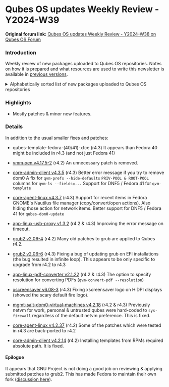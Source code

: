 # Qubes OS updates Weekly Review - Y2024-W39

**Original forum link:** [Qubes OS updates Weekly Review - Y2024-W38 on Qubes OS Forum](https://forum.qubes-os.org/t/qubes-os-updates-weekly-review-y2024-w39/29296)

### Introduction
Weekly review of new packages uploaded to Qubes OS repositories. Notes on how it is prepared and what resources are used to write this newsletter is available in [previous versions](https://forum.qubes-os.org/t/qubes-os-updates-weekly-review-y2024-w38/29149).

<details>
<summary>Alphabetically sorted list of new packages uploaded to Qubes OS repositories</summary>

```bash
anaconda-41.28-2.fc41.x86_64.rpm
anaconda-core-41.28-2.fc41.x86_64.rpm
anaconda-dracut-41.28-2.fc41.x86_64.rpm
anaconda-gui-41.28-2.fc41.x86_64.rpm
anaconda-install-env-deps-41.28-2.fc41.x86_64.rpm
anaconda-install-img-deps-41.28-2.fc41.x86_64.rpm
anaconda-live-41.28-2.fc41.noarch.rpm
anaconda-tui-41.28-2.fc41.x86_64.rpm
anaconda-widgets-41.28-2.fc41.x86_64.rpm
anaconda-widgets-devel-41.28-2.fc41.x86_64.rpm
grub2-common-2.06-4.fc37.noarch.rpm
grub2-common-2.06-6.fc41.noarch.rpm
grub2-efi-ia32-2.06-4.fc37.x86_64.rpm
grub2-efi-ia32-2.06-6.fc41.x86_64.rpm
grub2-efi-ia32-cdboot-2.06-4.fc37.x86_64.rpm
grub2-efi-ia32-cdboot-2.06-6.fc41.x86_64.rpm
grub2-efi-ia32-modules-2.06-4.fc37.noarch.rpm
grub2-efi-ia32-modules-2.06-6.fc41.noarch.rpm
grub2-efi-x64-2.06-4.fc37.x86_64.rpm
grub2-efi-x64-2.06-6.fc41.x86_64.rpm
grub2-efi-x64-cdboot-2.06-4.fc37.x86_64.rpm
grub2-efi-x64-cdboot-2.06-6.fc41.x86_64.rpm
grub2-efi-x64-modules-2.06-4.fc37.noarch.rpm
grub2-efi-x64-modules-2.06-6.fc41.noarch.rpm
grub2-pc-2.06-4.fc37.x86_64.rpm
grub2-pc-2.06-6.fc41.x86_64.rpm
grub2-pc-modules-2.06-4.fc37.noarch.rpm
grub2-pc-modules-2.06-6.fc41.noarch.rpm
grub2-tools-2.06-4.fc37.x86_64.rpm
grub2-tools-2.06-6.fc41.x86_64.rpm
grub2-tools-efi-2.06-4.fc37.x86_64.rpm
grub2-tools-efi-2.06-6.fc41.x86_64.rpm
grub2-tools-extra-2.06-4.fc37.x86_64.rpm
grub2-tools-extra-2.06-6.fc41.x86_64.rpm
grub2-tools-minimal-2.06-4.fc37.x86_64.rpm
grub2-tools-minimal-2.06-6.fc41.x86_64.rpm
i3-settings-qubes-1.11-1.fc37.noarch.rpm
i3-settings-qubes-1.11-1.fc39.noarch.rpm
i3-settings-qubes-1.11-1.fc40.noarch.rpm
i3-settings-qubes-1.11-1.fc41.noarch.rpm
kernel-61-6.1.111-1.qubes.fc37.x86_64.rpm
kernel-61-devel-6.1.111-1.qubes.fc37.x86_64.rpm
kernel-61-modules-6.1.111-1.qubes.fc37.x86_64.rpm
kernel-61-qubes-vm-6.1.111-1.qubes.fc37.x86_64.rpm
python3-dnf-plugins-qubes-hooks-4.2.37-1.fc39.noarch.rpm
python3-dnf-plugins-qubes-hooks-4.2.37-1.fc40.noarch.rpm
python3-dnf-plugins-qubes-hooks-4.2.37-1.fc41.noarch.rpm
python3-dnf-plugins-qubes-hooks-4.3.6-1.fc39.noarch.rpm
python3-dnf-plugins-qubes-hooks-4.3.6-1.fc40.noarch.rpm
python3-dnf-plugins-qubes-hooks-4.3.6-1.fc41.noarch.rpm
python3-dnf-plugins-qubes-hooks-4.3.7-1.fc39.noarch.rpm
python3-dnf-plugins-qubes-hooks-4.3.7-1.fc40.noarch.rpm
python3-dnf-plugins-qubes-hooks-4.3.7-1.fc41.noarch.rpm
python3-qubesadmin-4.2.14-1.fc37.noarch.rpm
python3-qubesadmin-4.2.14-1.fc39.noarch.rpm
python3-qubesadmin-4.2.14-1.fc40.noarch.rpm
python3-qubesadmin-4.2.14-1.fc41.noarch.rpm
python3-qubesadmin_4.3.5-1+deb12u1_amd64.deb
python3-qubesadmin_4.3.5-1+deb13u1_amd64.deb
python3-qubesadmin-4.3.5-1.fc39.noarch.rpm
python3-qubesadmin-4.3.5-1.fc40.noarch.rpm
python3-qubesadmin-4.3.5-1.fc41.noarch.rpm
python3-qubesadmin_4.3.5-1+jammy1_amd64.deb
python3-xen-4.17.5-1.fc37.x86_64.rpm
python3-xen-4.17.5-2.fc37.x86_64.rpm
qubes-core-admin-client-4.2.14-1.fc37.noarch.rpm
qubes-core-admin-client-4.2.14-1.fc39.noarch.rpm
qubes-core-admin-client-4.2.14-1.fc40.noarch.rpm
qubes-core-admin-client-4.2.14-1.fc41.noarch.rpm
qubes-core-admin-client_4.3.5-1+deb12u1_amd64.deb
qubes-core-admin-client_4.3.5-1+deb13u1_amd64.deb
qubes-core-admin-client-4.3.5-1.fc39.noarch.rpm
qubes-core-admin-client-4.3.5-1.fc40.noarch.rpm
qubes-core-admin-client-4.3.5-1.fc41.noarch.rpm
qubes-core-admin-client_4.3.5-1+jammy1_amd64.deb
qubes-core-agent-4.2.37-1.fc39.x86_64.rpm
qubes-core-agent-4.2.37-1.fc40.x86_64.rpm
qubes-core-agent-4.2.37-1.fc41.x86_64.rpm
qubes-core-agent_4.3.6-1+deb12u1_amd64.deb
qubes-core-agent_4.3.6-1+deb13u1_amd64.deb
qubes-core-agent-4.3.6-1.fc39.x86_64.rpm
qubes-core-agent-4.3.6-1.fc40.x86_64.rpm
qubes-core-agent-4.3.6-1.fc41.x86_64.rpm
qubes-core-agent_4.3.6-1+jammy1_amd64.deb
qubes-core-agent_4.3.7-1+deb12u1_amd64.deb
qubes-core-agent_4.3.7-1+deb13u1_amd64.deb
qubes-core-agent-4.3.7-1.fc39.x86_64.rpm
qubes-core-agent-4.3.7-1.fc40.x86_64.rpm
qubes-core-agent-4.3.7-1.fc41.x86_64.rpm
qubes-core-agent_4.3.7-1+jammy1_amd64.deb
qubes-core-agent-caja-4.2.37-1.fc39.x86_64.rpm
qubes-core-agent-caja-4.2.37-1.fc40.x86_64.rpm
qubes-core-agent-caja-4.2.37-1.fc41.x86_64.rpm
qubes-core-agent-caja_4.3.6-1+deb12u1_amd64.deb
qubes-core-agent-caja_4.3.6-1+deb13u1_amd64.deb
qubes-core-agent-caja-4.3.6-1.fc39.x86_64.rpm
qubes-core-agent-caja-4.3.6-1.fc40.x86_64.rpm
qubes-core-agent-caja-4.3.6-1.fc41.x86_64.rpm
qubes-core-agent-caja_4.3.6-1+jammy1_amd64.deb
qubes-core-agent-caja_4.3.7-1+deb12u1_amd64.deb
qubes-core-agent-caja_4.3.7-1+deb13u1_amd64.deb
qubes-core-agent-caja-4.3.7-1.fc39.x86_64.rpm
qubes-core-agent-caja-4.3.7-1.fc40.x86_64.rpm
qubes-core-agent-caja-4.3.7-1.fc41.x86_64.rpm
qubes-core-agent-caja_4.3.7-1+jammy1_amd64.deb
qubes-core-agent-dbgsym_4.3.6-1+deb12u1_amd64.deb
qubes-core-agent-dbgsym_4.3.6-1+deb13u1_amd64.deb
qubes-core-agent-dbgsym_4.3.7-1+deb12u1_amd64.deb
qubes-core-agent-dbgsym_4.3.7-1+deb13u1_amd64.deb
qubes-core-agent-dom0-updates-4.2.37-1.fc39.noarch.rpm
qubes-core-agent-dom0-updates-4.2.37-1.fc40.noarch.rpm
qubes-core-agent-dom0-updates-4.2.37-1.fc41.noarch.rpm
qubes-core-agent-dom0-updates_4.3.6-1+deb12u1_amd64.deb
qubes-core-agent-dom0-updates_4.3.6-1+deb13u1_amd64.deb
qubes-core-agent-dom0-updates-4.3.6-1.fc39.noarch.rpm
qubes-core-agent-dom0-updates-4.3.6-1.fc40.noarch.rpm
qubes-core-agent-dom0-updates-4.3.6-1.fc41.noarch.rpm
qubes-core-agent-dom0-updates_4.3.6-1+jammy1_amd64.deb
qubes-core-agent-dom0-updates_4.3.7-1+deb12u1_amd64.deb
qubes-core-agent-dom0-updates_4.3.7-1+deb13u1_amd64.deb
qubes-core-agent-dom0-updates-4.3.7-1.fc39.noarch.rpm
qubes-core-agent-dom0-updates-4.3.7-1.fc40.noarch.rpm
qubes-core-agent-dom0-updates-4.3.7-1.fc41.noarch.rpm
qubes-core-agent-dom0-updates_4.3.7-1+jammy1_amd64.deb
qubes-core-agent-nautilus-4.2.37-1.fc39.x86_64.rpm
qubes-core-agent-nautilus-4.2.37-1.fc40.x86_64.rpm
qubes-core-agent-nautilus-4.2.37-1.fc41.x86_64.rpm
qubes-core-agent-nautilus_4.3.6-1+deb12u1_amd64.deb
qubes-core-agent-nautilus_4.3.6-1+deb13u1_amd64.deb
qubes-core-agent-nautilus-4.3.6-1.fc39.x86_64.rpm
qubes-core-agent-nautilus-4.3.6-1.fc40.x86_64.rpm
qubes-core-agent-nautilus-4.3.6-1.fc41.x86_64.rpm
qubes-core-agent-nautilus_4.3.6-1+jammy1_amd64.deb
qubes-core-agent-nautilus_4.3.7-1+deb12u1_amd64.deb
qubes-core-agent-nautilus_4.3.7-1+deb13u1_amd64.deb
qubes-core-agent-nautilus-4.3.7-1.fc39.x86_64.rpm
qubes-core-agent-nautilus-4.3.7-1.fc40.x86_64.rpm
qubes-core-agent-nautilus-4.3.7-1.fc41.x86_64.rpm
qubes-core-agent-nautilus_4.3.7-1+jammy1_amd64.deb
qubes-core-agent-networking-4.2.37-1.fc39.noarch.rpm
qubes-core-agent-networking-4.2.37-1.fc40.noarch.rpm
qubes-core-agent-networking-4.2.37-1.fc41.noarch.rpm
qubes-core-agent-networking_4.3.6-1+deb12u1_amd64.deb
qubes-core-agent-networking_4.3.6-1+deb13u1_amd64.deb
qubes-core-agent-networking-4.3.6-1.fc39.noarch.rpm
qubes-core-agent-networking-4.3.6-1.fc40.noarch.rpm
qubes-core-agent-networking-4.3.6-1.fc41.noarch.rpm
qubes-core-agent-networking_4.3.6-1+jammy1_amd64.deb
qubes-core-agent-networking_4.3.7-1+deb12u1_amd64.deb
qubes-core-agent-networking_4.3.7-1+deb13u1_amd64.deb
qubes-core-agent-networking-4.3.7-1.fc39.noarch.rpm
qubes-core-agent-networking-4.3.7-1.fc40.noarch.rpm
qubes-core-agent-networking-4.3.7-1.fc41.noarch.rpm
qubes-core-agent-networking_4.3.7-1+jammy1_amd64.deb
qubes-core-agent-network-manager-4.2.37-1.fc39.noarch.rpm
qubes-core-agent-network-manager-4.2.37-1.fc40.noarch.rpm
qubes-core-agent-network-manager-4.2.37-1.fc41.noarch.rpm
qubes-core-agent-network-manager_4.3.6-1+deb12u1_amd64.deb
qubes-core-agent-network-manager_4.3.6-1+deb13u1_amd64.deb
qubes-core-agent-network-manager-4.3.6-1.fc39.noarch.rpm
qubes-core-agent-network-manager-4.3.6-1.fc40.noarch.rpm
qubes-core-agent-network-manager-4.3.6-1.fc41.noarch.rpm
qubes-core-agent-network-manager_4.3.6-1+jammy1_amd64.deb
qubes-core-agent-network-manager_4.3.7-1+deb12u1_amd64.deb
qubes-core-agent-network-manager_4.3.7-1+deb13u1_amd64.deb
qubes-core-agent-network-manager-4.3.7-1.fc39.noarch.rpm
qubes-core-agent-network-manager-4.3.7-1.fc40.noarch.rpm
qubes-core-agent-network-manager-4.3.7-1.fc41.noarch.rpm
qubes-core-agent-network-manager_4.3.7-1+jammy1_amd64.deb
qubes-core-agent-passwordless-root-4.2.37-1.fc39.noarch.rpm
qubes-core-agent-passwordless-root-4.2.37-1.fc40.noarch.rpm
qubes-core-agent-passwordless-root-4.2.37-1.fc41.noarch.rpm
qubes-core-agent-passwordless-root_4.3.6-1+deb12u1_amd64.deb
qubes-core-agent-passwordless-root_4.3.6-1+deb13u1_amd64.deb
qubes-core-agent-passwordless-root-4.3.6-1.fc39.noarch.rpm
qubes-core-agent-passwordless-root-4.3.6-1.fc40.noarch.rpm
qubes-core-agent-passwordless-root-4.3.6-1.fc41.noarch.rpm
qubes-core-agent-passwordless-root_4.3.6-1+jammy1_amd64.deb
qubes-core-agent-passwordless-root_4.3.7-1+deb12u1_amd64.deb
qubes-core-agent-passwordless-root_4.3.7-1+deb13u1_amd64.deb
qubes-core-agent-passwordless-root-4.3.7-1.fc39.noarch.rpm
qubes-core-agent-passwordless-root-4.3.7-1.fc40.noarch.rpm
qubes-core-agent-passwordless-root-4.3.7-1.fc41.noarch.rpm
qubes-core-agent-passwordless-root_4.3.7-1+jammy1_amd64.deb
qubes-core-agent-selinux-4.2.37-1.fc39.noarch.rpm
qubes-core-agent-selinux-4.2.37-1.fc40.noarch.rpm
qubes-core-agent-selinux-4.2.37-1.fc41.noarch.rpm
qubes-core-agent-selinux-4.3.6-1.fc39.noarch.rpm
qubes-core-agent-selinux-4.3.6-1.fc40.noarch.rpm
qubes-core-agent-selinux-4.3.6-1.fc41.noarch.rpm
qubes-core-agent-selinux-4.3.7-1.fc39.noarch.rpm
qubes-core-agent-selinux-4.3.7-1.fc40.noarch.rpm
qubes-core-agent-selinux-4.3.7-1.fc41.noarch.rpm
qubes-core-agent-systemd-4.2.37-1.fc39.x86_64.rpm
qubes-core-agent-systemd-4.2.37-1.fc40.x86_64.rpm
qubes-core-agent-systemd-4.2.37-1.fc41.x86_64.rpm
qubes-core-agent-systemd-4.3.6-1.fc39.x86_64.rpm
qubes-core-agent-systemd-4.3.6-1.fc40.x86_64.rpm
qubes-core-agent-systemd-4.3.6-1.fc41.x86_64.rpm
qubes-core-agent-systemd-4.3.7-1.fc39.x86_64.rpm
qubes-core-agent-systemd-4.3.7-1.fc40.x86_64.rpm
qubes-core-agent-systemd-4.3.7-1.fc41.x86_64.rpm
qubes-core-agent-thunar-4.2.37-1.fc39.x86_64.rpm
qubes-core-agent-thunar-4.2.37-1.fc40.x86_64.rpm
qubes-core-agent-thunar-4.2.37-1.fc41.x86_64.rpm
qubes-core-agent-thunar_4.3.6-1+deb12u1_amd64.deb
qubes-core-agent-thunar_4.3.6-1+deb13u1_amd64.deb
qubes-core-agent-thunar-4.3.6-1.fc39.x86_64.rpm
qubes-core-agent-thunar-4.3.6-1.fc40.x86_64.rpm
qubes-core-agent-thunar-4.3.6-1.fc41.x86_64.rpm
qubes-core-agent-thunar_4.3.6-1+jammy1_amd64.deb
qubes-core-agent-thunar_4.3.7-1+deb12u1_amd64.deb
qubes-core-agent-thunar_4.3.7-1+deb13u1_amd64.deb
qubes-core-agent-thunar-4.3.7-1.fc39.x86_64.rpm
qubes-core-agent-thunar-4.3.7-1.fc40.x86_64.rpm
qubes-core-agent-thunar-4.3.7-1.fc41.x86_64.rpm
qubes-core-agent-thunar_4.3.7-1+jammy1_amd64.deb
qubes-desktop-linux-manager-4.2.25-1.fc37.noarch.rpm
qubes-desktop-linux-manager-4.2.25-1.fc39.noarch.rpm
qubes-desktop-linux-manager-4.2.25-1.fc40.noarch.rpm
qubes-desktop-linux-manager-4.2.25-1.fc41.noarch.rpm
qubes-mgmt-salt-dom0-virtual-machines-4.2.18-1.fc37.noarch.rpm
qubes-mgmt-salt-dom0-virtual-machines-4.2.18-1.fc41.noarch.rpm
qubes-pdf-converter_2.1.22-1+deb12u1_amd64.deb
qubes-pdf-converter_2.1.22-1+deb13u1_amd64.deb
qubes-pdf-converter-2.1.22-1.fc39.noarch.rpm
qubes-pdf-converter-2.1.22-1.fc40.noarch.rpm
qubes-pdf-converter-2.1.22-1.fc41.noarch.rpm
qubes-pdf-converter_2.1.22-1+jammy1_amd64.deb
qubes-pdf-converter-2.1.22-1-x86_64.pkg.tar.zst
qubes-pdf-converter-dom0-2.1.22-1.fc37.noarch.rpm
qubes-pdf-converter-dom0-2.1.22-1.fc41.noarch.rpm
qubes-template-fedora-41-xfce-4.3.0-202409290255.noarch.rpm
qubes-usb-proxy-1.3.2-1.fc39.noarch.rpm
qubes-usb-proxy-1.3.2-1.fc40.noarch.rpm
qubes-usb-proxy-1.3.2-1.fc41.noarch.rpm
qubes-usb-proxy-1.3.2-1-x86_64.pkg.tar.zst
qubes-usb-proxy_1.3.2+deb12u1_amd64.deb
qubes-usb-proxy_1.3.2+deb13u1_amd64.deb
qubes-usb-proxy_1.3.2+jammy1_amd64.deb
qubes-usb-proxy-dom0-1.3.2-1.fc37.noarch.rpm
qubes-usb-proxy-dom0-1.3.2-1.fc41.noarch.rpm
qubes-vm-core-4.3.6-1-x86_64.pkg.tar.zst
qubes-vm-keyring-4.3.6-1-x86_64.pkg.tar.zst
qubes-vm-networking-4.3.6-1-x86_64.pkg.tar.zst
qubes-vm-passwordless-root-4.3.6-1-x86_64.pkg.tar.zst
qubes-vm-xen-4.17.5-1-x86_64.pkg.tar.zst
qubes-vm-xen-4.17.5-2-x86_64.pkg.tar.zst
xen-4.17.5-1.fc37.x86_64.rpm
xen-4.17.5-2.fc37.x86_64.rpm
xen-devel-4.17.5-1.fc37.x86_64.rpm
xen-devel-4.17.5-2.fc37.x86_64.rpm
xen-doc-4.17.5-1.fc37.noarch.rpm
xen-doc-4.17.5-2.fc37.noarch.rpm
xen-hypervisor-4.17.5-1.fc37.x86_64.rpm
xen-hypervisor-4.17.5-2.fc37.x86_64.rpm
xen-libs-4.17.5-1.fc37.x86_64.rpm
xen-libs-4.17.5-2.fc37.x86_64.rpm
xen-licenses-4.17.5-1.fc37.x86_64.rpm
xen-licenses-4.17.5-2.fc37.x86_64.rpm
xen-runtime-4.17.5-1.fc37.x86_64.rpm
xen-runtime-4.17.5-2.fc37.x86_64.rpm
xscreensaver-6.08-3.fc41.x86_64.rpm
xscreensaver-base-6.08-3.fc41.x86_64.rpm
xscreensaver-extras-6.08-3.fc41.x86_64.rpm
xscreensaver-extras-base-6.08-3.fc41.x86_64.rpm
xscreensaver-extras-gss-6.08-3.fc41.x86_64.rpm
xscreensaver-gl-base-6.08-3.fc41.x86_64.rpm
xscreensaver-gl-extras-6.08-3.fc41.x86_64.rpm
xscreensaver-gl-extras-gss-6.08-3.fc41.x86_64.rpm
```
</details>

### Highlights
- Mostly patches & minor new features.

### Details
In addition to the usual smaller fixes and patches:

- qubes-template-fedora-(40/41)-xfce (r4.3)
It appears than Fedora 40 might be included in r4.3 (and not just Fedora 41)

- [vmm-xen v4.17.5-2](https://github.com/QubesOS/qubes-vmm-xen/compare/v4.17.5-1...v4.17.5-2) (r4.2)
An unnecessary patch is removed.

- [core-admin-client v4.3.5](https://github.com/QubesOS/qubes-core-admin-client/compare/v4.3.4...v4.3.5) (r4.3)
Better error message if you try to remove dom0
A fix for `qvm-prefs --hide-defaults`
`PRIV-POOL & ROOT-POOL` columns for `qvm-ls --fields=...`
Support for DNF5 / Fedora 41 for `qvm-template`

- [core-agent-linux v4.3.7](https://github.com/QubesOS/qubes-core-agent-linux/compare/v4.3.6...v4.3.7) (r4.3)
Support for recent items in Fedora GNOME's Nautilus file manager (copy/convert/open actions). Also hiding those action for network items.
Better support for DNF5 / Fedora 41 for `qubes-dom0-update`

- [app-linux-usb-proxy v1.3.2](https://github.com/QubesOS/qubes-app-linux-usb-proxy/compare/v1.3.1...v1.3.2) (r4.2 & r4.3)
Improving the error message on timeout.

- [grub2 v2.06-4](https://github.com/QubesOS/qubes-grub2/compare/v2.06-3...v2.06-4) (r4.2)
Many old  patches to grub are applied to Qubes r4.2.

- [grub2 v2.06-6](https://github.com/QubesOS/qubes-grub2/compare/v2.06-5...v2.06-6) (r4.3)
Fixing a bug of updating grub on EFI installations (the bug resulted in infinite loop). This appears to be only specific to upgrade from r4.2 to r4.3 

- [app-linux-pdf-converter v2.1.22](https://github.com/QubesOS/qubes-app-linux-pdf-converter/compare/v2.1.21...v2.1.22) (r4.2 & r4.3)
The option to specify resolution for converting PDFs  (`qvm-convert-pdf --resolution`)

- [xscreensaver v6.08-3](https://github.com/QubesOS/qubes-xscreensaver/compare/v6.08-2...v6.08-3) (r4.3)
Fixing xscreensaver logo on HiDPI displays (showed the scary default fire logo).

- [mgmt-salt-dom0-virtual-machines v4.2.18](https://github.com/QubesOS/qubes-mgmt-salt-dom0-virtual-machines/compare/v4.2.17...v4.2.18) (r4.2 & r4.3)
Previously netvm for work, personal & untrusted qubes were hard-coded to `sys-firewall` regardless of the default netvm preference. This is fixed.

- [core-agent-linux v4.2.37](https://github.com/QubesOS/qubes-core-agent-linux/compare/v4.2.36...v4.2.37) (r4.2)
Some of the patches which were tested in r4.3 are back-ported to r4.2

- [core-admin-client v4.2.14](https://github.com/QubesOS/qubes-core-admin-client/compare/v4.2.13...v4.2.14) (r4.2)
Installing templates from RPMs required absolute path. It is fixed.

#### Epilogue
It appears that GNU Project is not doing a good job on reviewing & applying submitted patches to grub2. This has made Fedora to maintain their own fork ([discussion here](https://github.com/QubesOS/qubes-issues/issues/9471)).
